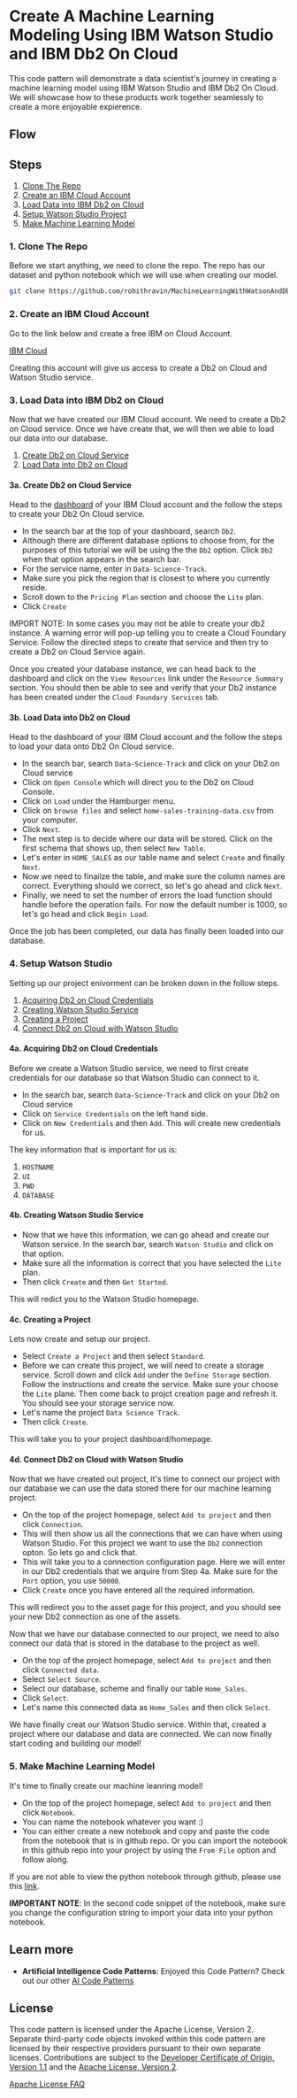 # Create A Machine Learning Modeling Using IBM Watson Studio and IBM Db2 On Cloud

This code pattern will demonstrate a data scientist's journey in creating a machine learning model using IBM Watson Studio and IBM Db2 On Cloud. We will showcase how to these products work together seamlessly to create a more enjoyable expierence. 

## Flow

## Steps

1. [Clone The Repo](#1-clone-the-repo)
2. [Create an IBM Cloud Account](#2-create-an-ibm-cloud-account)
3. [Load Data into IBM Db2 on Cloud](#3-load-data-into-ibm-db2-on-cloud) 
4. [Setup Watson Studio Project](#4-setup-watson-studio)
5. [Make Machine Learning Model](#5-make-machine-learning-model)  


### 1. Clone The Repo
Before we start anything, we need to clone the repo. The repo has our dataset and  python notebook which we will use when creating our model.

```bash
git clone https://github.com/rohithravin/MachineLearningWithWatsonAndDB2.git
```

### 2. Create an IBM Cloud Account

Go to the link below and create a free IBM on Cloud Account.

[IBM Cloud](https://cloud.ibm.com)

Creating this account will give us access to create a Db2 on Cloud and Watson Studio service. 

### 3. Load Data into IBM Db2 on Cloud
Now that we have created our IBM Cloud account. We need to create a Db2 on Cloud service. Once we have create that, we will then we able to load our data into our database. 

1. [Create Db2 on Cloud Service](#3a-create-db2-on-cloud-service)
2. [Load Data into Db2 on Cloud](#3b-load-data-into-db2-on-cloud)

#### 3a. Create Db2 on Cloud Service
Head to the [dashboard](https://cloud.ibm.com) of your IBM Cloud account and the follow the steps to create your Db2 On Cloud service.

* In the search bar at the top of your dashboard, search `Db2`.
* Although there are different database options to choose from, for the purposes of this tutorial we will be using the the `Db2` option. Click `Db2` when that option appears in the search bar.
* For the service name, enter in `Data-Science-Track`.
* Make sure you pick the region that is closest to where you currently reside.
* Scroll down to the `Pricing Plan` section and choose the `Lite` plan. 
* Click `Create`

IMPORT NOTE: In some cases you may not be able to create your db2 instance. A warning error will pop-up telling you to create a Cloud Foundary Service. Follow the directed steps to create that service and then try to create a Db2 on Cloud Service again. 

Once you created your database instance, we can head back to the dashboard and click on the `View Resources` link under the `Resource Summary` section. You should then be able to see and verify that your Db2 instance has been created under the `Cloud Foundary Services` tab.  

#### 3b. Load Data into Db2 on Cloud

Head to the dashboard of your IBM Cloud account and the follow the steps to load  your data onto Db2 On Cloud service.

* In the search bar, search `Data-Science-Track` and click on your Db2 on Cloud service
* Click on `Open Console` which will direct you to the Db2 on Cloud Console.
* Click on `Load` under the Hamburger menu.
* Click on `browse files` and select `home-sales-training-data.csv` from your computer. 
* Click `Next`.
* The next step is to decide where our data will be stored. Click on the first schema that shows up, then select `New Table`.
* Let's enter in `HOME_SALES` as our table name and select `Create` and finally `Next`.
* Now we need to finailze the table, and make sure the column names are correct. Everything should we correct, so let's go ahead and click `Next`. 
* Finally, we need to set the number of errors the load function should handle before the operation fails. For now the default number is 1000, so let's go head and click `Begin Load`.

Once the job has been completed, our data has finally been loaded into our database.

### 4. Setup Watson Studio
Setting up our project enivorment can be broken down in the follow steps.

1. [Acquiring Db2 on Cloud Credentials](#4a-acquiring-db2-on-cloud-credentials)
2. [Creating Watson Studio Service](#4b-creating-watson-studio-service)
3. [Creating a Project](#4c-creating-a-project)
4. [Connect Db2 on Cloud with Watson Studio](#4d-connect-db2-on-cloud-with-watson-studio)

#### 4a. Acquiring Db2 on Cloud Credentials

Before we create a Watson Studio service, we need to first create credentials for our database so that Watson Studio can connect to it. 

* In the search bar, search `Data-Science-Track` and click on your Db2 on Cloud service
* Click on `Service Credentials` on the left hand side.
* Click on `New Credentials` and then `Add`. This will create new credentials for us. 

The key information that is important for us is: 

1. `HOSTNAME`
2. `UI`
3. `PWD`
4. `DATABASE `

#### 4b. Creating Watson Studio Service

* Now that we have this information, we can go ahead and create our Watson service. In the search bar, search `Watson Studio` and click on that option. 
* Make sure all the information is correct that you have selected the `Lite` plan. 
* Then click `Create` and then `Get Started`. 

This will redict you to the Watson Studio homepage. 

#### 4c. Creating a Project

Lets now create and setup our project.

* Select `Create a Project` and then select `Standard`.
* Before we can create this project, we will need to create a storage service. Scroll down and click `Add` under the `Define Storage` section. Follow the instructions and create the service. Make sure your choose the `Lite` plane. Then come back to projct creation page and refresh it. You should see your storage service now. 
* Let's name the project `Data Science Track`.
* Then click `Create`.

This will take you to your project dashboard/homepage.

#### 4d. Connect Db2 on Cloud with Watson Studio

Now that we have created out project, it's time to connect our project with our database we can use the data stored there for our machine learning project.

* On the top of the project homepage, select `Add to project` and then click `Connection`.
* This will then show us all the connections that we can have when using Watson Studio. For this project we want to use the `Db2` connection opton. So lets go and click that. 
* This will take you to a connection configuration page. Here we will enter in our Db2 credentials that we arquire from Step 4a. Make sure for the `Port` option, you use `50000`. 
* Click `Create` once you have entered all the required information.

This will redirect you to the asset page for this project, and you should see your new Db2 connection as one of the assets. 

Now that we have our database connected to our project, we need to also connect our data that is stored in the database to the project as well. 

* On the top of the project homepage, select `Add to project` and then click `Connected data`.
* Select `Select Source`. 
* Select our database, scheme and finally our table `Home_Sales`. 
* Click `Select`.
* Let's name this connected data as `Home_Sales` and then click `Select`.

We have finally creat our Watson Studio service. Within that, created a project where our database and data are connected. We can now finally start coding and building our model!

### 5. Make Machine Learning Model

It's time to finally create our machine leanring model! 

* On the top of the project homepage, select `Add to project` and then click `Notebook`.
* You can name the notebook whatever you want :) 
* You can either create a new notebook and copy and paste the code from the notebook that is in github repo. Or you can import the notebook in this github repo into your project by using the `From File` option and follow along. 

If you are not able to view the python notebook through github, please use this [link](https://nbviewer.jupyter.org/github/rohithravin/MachineLearningWithWatsonAndDB2/blob/master/HomeSalesModel.ipynb).

**IMPORTANT NOTE**: In the second code snippet of the notebook, make sure you change the configuration string to import your data into your python notebook.



## Learn more

* **Artificial Intelligence Code Patterns**: Enjoyed this Code Pattern? Check out our other [AI Code Patterns](https://developer.ibm.com/technologies/artificial-intelligence/)

## License

This code pattern is licensed under the Apache License, Version 2. Separate third-party code objects invoked within this code pattern are licensed by their respective providers pursuant to their own separate licenses. Contributions are subject to the [Developer Certificate of Origin, Version 1.1](https://developercertificate.org/) and the [Apache License, Version 2](https://www.apache.org/licenses/LICENSE-2.0.txt).

[Apache License FAQ](https://www.apache.org/foundation/license-faq.html#WhatDoesItMEAN)

